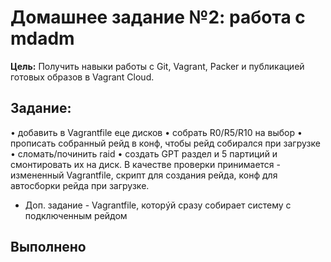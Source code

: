 # **Домашнее задание №2: работа с mdadm**
**Цель:** Получить навыки работы с Git, Vagrant, Packer и публикацией готовых образов в Vagrant Cloud.

## **Задание:**
• добавить в Vagrantfile еце дисков
• собрать R0/R5/R10 на выбор
• прописать собранный рейд в конф, чтобы рейд собирался при загрузке
• сломать/починить raid
• создать GPT раздел и 5 партиций и смонтировать их на диск.
В качестве проверки принимается - измененный Vagrantfile, скрипт для
создания рейда, конф для автосборки рейда при загрузке.
* Доп. задание - Vagrantfile, которýй сразу собирает систему с подключенным
рейдом

## **Выполнено**

